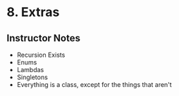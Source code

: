# 8. Extras

## Instructor Notes
 - Recursion Exists
 - Enums
 - Lambdas
 - Singletons
 - Everything is a class, except for the things that aren't